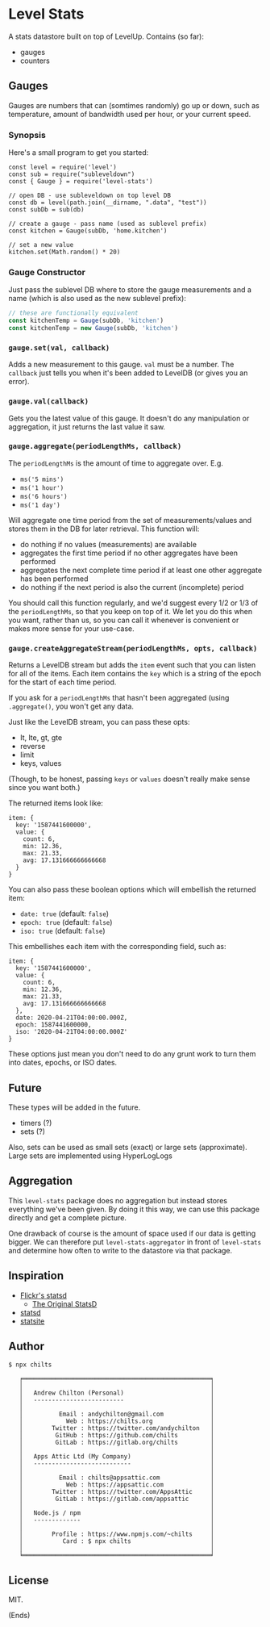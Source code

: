 # Level Stats #

A stats datastore built on top of LevelUp. Contains (so far):

* gauges
* counters

## Gauges ##

Gauges are numbers that can (somtimes randomly) go up or down, such as
temperature, amount of bandwidth used per hour, or your current speed.

### Synopsis ###

Here's a small program to get you started:

```
const level = require('level')
const sub = require("subleveldown")
const { Gauge } = require('level-stats')

// open DB - use subleveldown on top level DB
const db = level(path.join(__dirname, ".data", "test"))
const subDb = sub(db)

// create a gauge - pass name (used as sublevel prefix)
const kitchen = Gauge(subDb, 'home.kitchen')

// set a new value
kitchen.set(Math.random() * 20)
```

### Gauge Constructor ###

Just pass the sublevel DB where to store the gauge measurements and a name
(which is also used as the new sublevel prefix):

```js
// these are functionally equivalent
const kitchenTemp = Gauge(subDb, 'kitchen')
const kitchenTemp = new Gauge(subDb, 'kitchen')
```

### `gauge.set(val, callback)` ###

Adds a new measurement to this gauge. `val` must be a number. The `callback`
just tells you when it's been added to LevelDB (or gives you an error).

### `gauge.val(callback)` ###

Gets you the latest value of this gauge. It doesn't do any manipulation or
aggregation, it just returns the last value it saw.

### `gauge.aggregate(periodLengthMs, callback)` ###

The `periodLengthMs` is the amount of time to aggregate over. E.g.

* `ms('5 mins')`
* `ms('1 hour')`
* `ms('6 hours')`
* `ms('1 day')`

Will aggregate one time period from the set of measurements/values and stores
them in the DB for later retrieval. This function will:

* do nothing if no values (measurements) are available
* aggregates the first time period if no other aggregates have been performed
* aggregates the next complete time period if at least one other aggregate has
  been performed
* do nothing if the next period is also the current (incomplete) period

You should call this function regularly, and we'd suggest every 1/2 or 1/3 of
the `periodLengthMs`, so that you keep on top of it. We let you do this when
you want, rather than us, so you can call it whenever is convenient or makes
more sense for your use-case.

### `gauge.createAggregateStream(periodLengthMs, opts, callback)` ###

Returns a LevelDB stream but adds the `item` event such that you can listen for
all of the items. Each item contains the `key` which is a string of the epoch
for the start of each time period.

If you ask for a `periodLengthMs` that hasn't been aggregated (using
`.aggregate()`, you won't get any data.

Just like the LevelDB stream, you can pass these opts:

* lt, lte, gt, gte
* reverse
* limit
* keys, values

(Though, to be honest, passing `keys` or `values` doesn't really make sense
since you want both.)

The returned items look like:

```
item: {
  key: '1587441600000',
  value: {
    count: 6,
    min: 12.36,
    max: 21.33,
    avg: 17.131666666666668
  }
}
```

You can also pass these boolean options which will embellish the returned item:

* `date: true` (default: `false`)
* `epoch: true` (default: `false`)
* `iso: true` (default: `false`)

This embellishes each item with the corresponding field, such as:

```
item: {
  key: '1587441600000',
  value: {
    count: 6,
    min: 12.36,
    max: 21.33,
    avg: 17.131666666666668
  },
  date: 2020-04-21T04:00:00.000Z,
  epoch: 1587441600000,
  iso: '2020-04-21T04:00:00.000Z'
}
```

These options just mean you don't need to do any grunt work to turn them into
dates, epochs, or ISO dates.

## Future ##

These types will be added in the future.

* timers (?)
* sets (?)

Also, sets can be used as small sets (exact) or large sets (approximate). Large
sets are implemented using HyperLogLogs

## Aggregation ##

This `level-stats` package does no aggregation but instead stores everything
we've been given. By doing it this way, we can use this package directly and
get a complete picture.

One drawback of course is the amount of space used if our data is getting
bigger. We can therefore put `level-stats-aggregator` in front of `level-stats`
and determine how often to write to the datastore via that package.

## Inspiration ##

* [Flickr's statsd](https://code.flickr.net/2008/10/27/counting-timing/)
  * [The Original StatsD](https://github.com/iamcal/Flickr-StatsD)
* [statsd](https://github.com/statsd/statsd)
* [statsite](https://github.com/statsite/statsite)

## Author ##

```
$ npx chilts

   ╒════════════════════════════════════════════════════╕
   │                                                    │
   │   Andrew Chilton (Personal)                        │
   │   -------------------------                        │
   │                                                    │
   │          Email : andychilton@gmail.com             │
   │            Web : https://chilts.org                │
   │        Twitter : https://twitter.com/andychilton   │
   │         GitHub : https://github.com/chilts         │
   │         GitLab : https://gitlab.org/chilts         │
   │                                                    │
   │   Apps Attic Ltd (My Company)                      │
   │   ---------------------------                      │
   │                                                    │
   │          Email : chilts@appsattic.com              │
   │            Web : https://appsattic.com             │
   │        Twitter : https://twitter.com/AppsAttic     │
   │         GitLab : https://gitlab.com/appsattic      │
   │                                                    │
   │   Node.js / npm                                    │
   │   -------------                                    │
   │                                                    │
   │        Profile : https://www.npmjs.com/~chilts     │
   │           Card : $ npx chilts                      │
   │                                                    │
   ╘════════════════════════════════════════════════════╛
```

## License ##

MIT.

(Ends)
